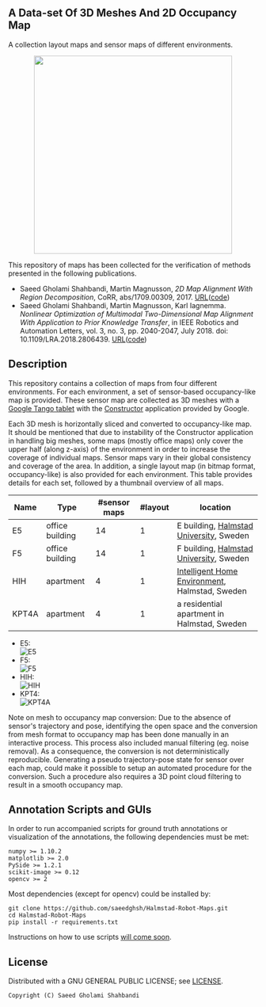 A Data-set Of 3D Meshes And 2D Occupancy Map
-------------------------------------------
A collection layout maps and sensor maps of different environments.
<p align="center">
	<img src="https://github.com/saeedghsh/Halmstad-Robot-Maps/blob/master/docs/rotating_3d_mesh_hih.gif" width="400">
</p>


This repository of maps has been collected for the verification of methods presented in the following publications.
- Saeed Gholami Shahbandi, Martin Magnusson, *2D Map Alignment With Region Decomposition*, CoRR, abs/1709.00309, 2017. [URL](https://arxiv.org/abs/1709.00309)([code](https://github.com/saeedghsh/Map-Alignment-2D/))
- Saeed Gholami Shahbandi, Martin Magnusson, Karl Iagnemma. *Nonlinear Optimization of Multimodal Two-Dimensional Map Alignment With Application to Prior Knowledge Transfer*, in IEEE Robotics and Automation Letters, vol. 3, no. 3, pp. 2040-2047, July 2018. doi: 10.1109/LRA.2018.2806439. [URL](http://ieeexplore.ieee.org/stamp/stamp.jsp?tp=&arnumber=8292790&isnumber=8302435)([code](https://github.com/saeedghsh/Map-Alignment-Nonrigid-Optimization-2D))

Description
-----------
This repository contains a collection of maps from four different environments.
For each environment, a set of sensor-based occupancy-like map is provided.
These sensor map are collected as 3D meshes with a [Google Tango tablet](https://developers.google.com/tango/hardware/tablet) with the [Constructor](https://play.google.com/store/apps/details?id=com.projecttango.constructor&hl=en) application provided by Google.
<!-- ![HIH3D](https://github.com/saeedghsh/Halmstad-Robot-Maps/blob/master/docs/HIH_3D.png) -->
<!-- ![rotatingHIH](https://github.com/saeedghsh/Halmstad-Robot-Maps/blob/master/docs/rotating_3d_mesh_hih.gif) -->
Each 3D mesh is horizontally sliced and converted to occupancy-like map.
It should be mentioned that due to instability of the Constructor application in handling big meshes, some maps (mostly office maps) only cover the upper half (along z-axis) of the environment in order to increase the coverage of individual maps.
Sensor maps vary in their global consistency and coverage of the area.
In addition, a single layout map (in bitmap format, occupancy-like) is also provided for each environment.
This table provides details for each set, followed by a thumbnail overview of all maps.  

Name | Type | #sensor maps | #layout | location
---- | ---- | ------------ | ------- | --------
E5 | office building | 14 | 1 | E building, [Halmstad University](https://www.hh.se/download/18.38e7400514bc4e0933ad51d7/1497519545385/campus-map.pdf), Sweden
F5 | office building | 14 | 1 | F building, [Halmstad University](https://www.hh.se/download/18.38e7400514bc4e0933ad51d7/1497519545385/campus-map.pdf), Sweden
HIH | apartment | 4| 1 | [Intelligent Home Environment](http://wagdem.ddi.hh.se/smartahemmet/), Halmstad, Sweden
KPT4A | apartment | 4 | 1 | a residential apartment in Halmstad, Sweden

* E5:  
  ![E5](https://github.com/saeedghsh/Halmstad-Robot-Maps/blob/master/docs/E5.png)
* F5:  
  ![F5](https://github.com/saeedghsh/Halmstad-Robot-Maps/blob/master/docs/F5.png)
* HIH:  
  ![HIH](https://github.com/saeedghsh/Halmstad-Robot-Maps/blob/master/docs/HIH.png)
* KPT4:  
  ![KPT4A](https://github.com/saeedghsh/Halmstad-Robot-Maps/blob/master/docs/KPT4A.png)


Note on mesh to occupancy map conversion:
Due to the absence of sensor's trajectory and pose, identifying the open space and the conversion from mesh format to occupancy map has been done manually in an interactive process.
This process also included manual filtering (eg. noise removal).
As a consequence, the conversion is not deterministically reproducible.
Generating a pseudo trajectory-pose state for sensor over each map, could make it possible to setup an automated procedure for the conversion.
Such a procedure also requires a 3D point cloud filtering to result in a smooth occupancy map.


Annotation Scripts and GUIs
---------------------------
In order to run accompanied scripts for ground truth annotations or visualization of the annotations, the following dependencies must be met:
```
numpy >= 1.10.2
matplotlib >= 2.0
PySide >= 1.2.1
scikit-image >= 0.12
opencv >= 2
```

Most dependencies (except for opencv) could be installed by:
```
git clone https://github.com/saeedghsh/Halmstad-Robot-Maps.git
cd Halmstad-Robot-Maps
pip install -r requirements.txt
```

Instructions on how to use scripts [will come soon](https://github.com/saeedghsh/Halmstad-Robot-Maps/blob/master/docs/instructions.md).


License
-------
Distributed with a GNU GENERAL PUBLIC LICENSE; see [LICENSE](https://github.com/saeedghsh/Halmstad-Robot-Maps/blob/master/LICENSE).
```
Copyright (C) Saeed Gholami Shahbandi
```

<!-- Path to maps -->
<!-- ------------ -->
<!-- ``` -->
<!-- 'Halmstad-Robot-Maps/maps/E5/layout/E5_layout.png' -->
<!-- 'Halmstad-Robot-Maps/maps/E5/pseudo_occupancy/E5_01.png' -->
<!-- 'Halmstad-Robot-Maps/maps/E5/pseudo_occupancy/E5_02.png' -->
<!-- 'Halmstad-Robot-Maps/maps/E5/pseudo_occupancy/E5_03.png' -->
<!-- 'Halmstad-Robot-Maps/maps/E5/pseudo_occupancy/E5_04.png' -->
<!-- 'Halmstad-Robot-Maps/maps/E5/pseudo_occupancy/E5_05.png' -->
<!-- 'Halmstad-Robot-Maps/maps/E5/pseudo_occupancy/E5_06.png' -->
<!-- 'Halmstad-Robot-Maps/maps/E5/pseudo_occupancy/E5_07.png' -->
<!-- 'Halmstad-Robot-Maps/maps/E5/pseudo_occupancy/E5_08.png' -->
<!-- 'Halmstad-Robot-Maps/maps/E5/pseudo_occupancy/E5_09.png' -->
<!-- 'Halmstad-Robot-Maps/maps/E5/pseudo_occupancy/E5_10.png' -->
<!-- 'Halmstad-Robot-Maps/maps/E5/pseudo_occupancy/E5_11.png' -->
<!-- 'Halmstad-Robot-Maps/maps/E5/pseudo_occupancy/E5_12.png' -->
<!-- 'Halmstad-Robot-Maps/maps/E5/pseudo_occupancy/E5_13.png' -->
<!-- 'Halmstad-Robot-Maps/maps/E5/pseudo_occupancy/E5_14.png' -->

<!-- 'Halmstad-Robot-Maps/maps/F5/layout/F5_layout.png' -->
<!-- 'Halmstad-Robot-Maps/maps/F5/pseudo_occupancy/F5_01.png' -->
<!-- 'Halmstad-Robot-Maps/maps/F5/pseudo_occupancy/F5_02.png' -->
<!-- 'Halmstad-Robot-Maps/maps/F5/pseudo_occupancy/F5_03.png' -->
<!-- 'Halmstad-Robot-Maps/maps/F5/pseudo_occupancy/F5_04.png' -->
<!-- 'Halmstad-Robot-Maps/maps/F5/pseudo_occupancy/F5_05.png' -->
<!-- 'Halmstad-Robot-Maps/maps/F5/pseudo_occupancy/F5_06.png' -->
<!-- 'Halmstad-Robot-Maps/maps/F5/pseudo_occupancy/F5_07.png' -->
<!-- 'Halmstad-Robot-Maps/maps/F5/pseudo_occupancy/F5_08.png' -->
<!-- 'Halmstad-Robot-Maps/maps/F5/pseudo_occupancy/F5_09.png' -->
<!-- 'Halmstad-Robot-Maps/maps/F5/pseudo_occupancy/F5_10.png' -->
<!-- 'Halmstad-Robot-Maps/maps/F5/pseudo_occupancy/F5_11.png' -->
<!-- 'Halmstad-Robot-Maps/maps/F5/pseudo_occupancy/F5_12.png' -->
<!-- 'Halmstad-Robot-Maps/maps/F5/pseudo_occupancy/F5_13.png' -->
<!-- 'Halmstad-Robot-Maps/maps/F5/pseudo_occupancy/F5_14.png' -->

<!-- 'Halmstad-Robot-Maps/maps/HIH/layout/HIH_layout.png' -->
<!-- 'Halmstad-Robot-Maps/maps/HIH/pseudo_occupancy/HIH_01.png' -->
<!-- 'Halmstad-Robot-Maps/maps/HIH/pseudo_occupancy/HIH_02.png' -->
<!-- 'Halmstad-Robot-Maps/maps/HIH/pseudo_occupancy/HIH_03.png' -->
<!-- 'Halmstad-Robot-Maps/maps/HIH/pseudo_occupancy/HIH_04.png' -->

<!-- 'Halmstad-Robot-Maps/maps/KPT4A/layout/KPT4A_layout.png' -->
<!-- 'Halmstad-Robot-Maps/maps/KPT4A/pseudo_occupancy/KPT4A_01.png' -->
<!-- 'Halmstad-Robot-Maps/maps/KPT4A/pseudo_occupancy/KPT4A_02.png' -->
<!-- 'Halmstad-Robot-Maps/maps/KPT4A/pseudo_occupancy/KPT4A_03.png' -->
<!-- 'Halmstad-Robot-Maps/maps/KPT4A/pseudo_occupancy/KPT4A_04.png' -->
<!-- ``` -->



<!-- Ground Truth -->
<!-- ------------ -->
<!-- The ground truth is provided in the form of a 3x3 matrix representing an affine transformation, stored in a NumPy binary file format ```.npy```. -->
<!-- Provided for all pairs of maps from the same environment, sensor to sensor and sensor to layout. -->
<!-- Important note: these ground truth are constructed from manual annotation and are estimated after the maps were generated. -->
<!-- In cases where maps are globally inconsistent (e.g, bent or broken), these transformation do not result in a perfect local alignment. -->

<!-- To load transformations: -->
<!-- ```python -->
<!-- M = numpy.load('E5_01_E5_layout.npy') -->
<!-- print (M) -->
<!-- ``` -->

<!-- And here is how to construct transformation objects from those matrices in different libraries: -->
<!-- ```python -->
<!-- import numpy as np -->
<!-- import skimage.transform -->
<!-- import matplotlib.transform -->
<!-- import cv2 -->
<!-- M = numpy.load('E5_01_E5_layout.npy') -->
<!-- ``` -->

<!-- Note on the key points coordinate, the origin of the image is lower-left. -->
<!-- I.e. Images are fliped upside-down after loading with opencv. -->

<!-- Visualize -->
<!-- --------- -->
<!-- ```shell -->
<!-- python scrt.py --map_pair E5_5 % plots sensor map E5_5 versus the layout map of the E5 -->
<!-- ``` -->
<!-- <\!-- * HH_E5: office building (E5) at Halmstad University, Sweden -\-> -->
<!-- <\!-- * HH_F5: office building (F5) at Halmstad University, Sweden -\-> -->
<!-- <\!-- * HH_HIH: Intelligent Home Environment at Halmstad University, Sweden -\-> -->
<!-- <\!-- * KPT4A: a residential apartment in Halmstad, Sweden -\-> -->

<!-- NOTE -->
<!-- ---- -->
<!-- - In SVG format, the origin of the coordinate frame is at the top-left corner. -->
<!--   In order to create a bitmap from the SVG, it must be flipped upside-down. -->
<!--   In order to parse the SVG to extract geometric traits, it must be left as it appears, seemingly upside-down. -->

<!-- TODO -->
<!-- ---- -->
<!-- * [ ] manual annotation
<!-- * [ ] Who should be credited for layout maps? -->
<!-- * [ ] Link to layouts images in this readme file -->
<!-- * [ ] other modalities, e.g. drone, range scanner, omni cam. -->
<!-- * [x] A visualization script, src+dst+aligned... with: -->
<!-- * [x] Fix name inconsistencies -->
<!-- * [x] Include the mesh files from tango in the repository. -->
